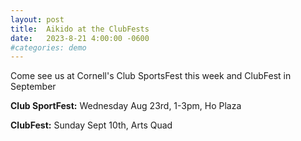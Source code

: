 ```yaml
---
layout: post
title:  Aikido at the ClubFests
date:   2023-8-21 4:00:00 -0600
#categories: demo
---
```


Come see us at Cornell's Club SportsFest this week and ClubFest in September

**Club SportFest:** Wednesday Aug 23rd, 1-3pm, Ho Plaza

**ClubFest:** Sunday Sept 10th, Arts Quad
